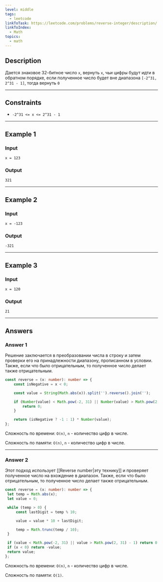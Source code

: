 ```yaml
---
level: middle
tags:
  - leetcode
linkToTask: https://leetcode.com/problems/reverse-integer/description/
linkToIndex:
  - Math
topics:
  - math
---
```

## Description

Дается знаковое 32-битное число `x`, вернуть `x`, чьи цифры будут идти в обратном порядке, если полученное число будет вне диапазона `[-2^31, 2^31 - 1]`, тогда вернуть `0`

---
## Constraints

- `-2^31 <= x <= 2^31 - 1`

---
## Example 1

### Input

```
x = 123
```
### Output

```
321
```

---
## Example 2

### Input

```
x = -123
```
### Output

```
-321
```

---
## Example 3

### Input

```
x = 120
```
### Output

```
21
```

---
## Answers

### Answer 1

Решение заключается в преобразовании числа в строку и затем проверки его на принадлежности диапазону, прописанном в условии. Также, если что было отрицательным, то полученное число делает также отрицательным.

```typescript
const reverse = (x: number): number => {
	const isNegative = x < 0;

	const value = String(Math.abs(x)).split('').reverse().join('');

	if (Number(value) < Math.pow(-2, 31) || Number(value) > Math.pow(2, 31) - 1) {
		return 0;
	}

	return (isNegative ? -1 : 1) * Number(value);
};
```

Сложность по времени: `O(n)`, `n` - количество цифр в числе.

Сложность по памяти: `O(n)`, `n` - количество цифр в числе.

---
### Answer 2

Этот подход использует [[Reverse number|эту технику]] и проверяет полученное число на вхождение в диапазон. Также, если что было отрицательным, то полученное число делает также отрицательным.

```typescript
const reverse = (x: number): number => {
 let temp = Math.abs(x);
 let value = 0;

 while (temp > 0) {
	 const lastDigit = temp % 10;

	 value = value * 10 + lastDigit;

	 temp = Math.trunc(temp / 10);
 }

 if (value < Math.pow(-2, 31) || value > Math.pow(2, 31) - 1) return 0;
 if (x < 0) return -value;
 return value;
};
```

Сложность по времени: `O(n)`, `n` - количество цифр в числе.

Сложность по памяти: `O(1)`.
